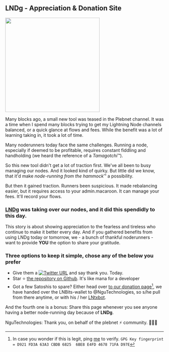 
## LNDg - Appreciation & Donation Site
<img src="https://user-images.githubusercontent.com/35168804/198840920-76d0d634-3863-4fc6-a0a5-d8278a2acdb1.png" height="300">

Many blocks ago, a small new tool was teased in the Plebnet channel. It was a time when I spend many blocks trying to get my Lightning Node channels balanced, or a quick glance at flows and fees. While the benefit was a lot of learning taking in, it took a lot of time.

Many noderunners today face the same challenges. Running a node, especially if deemed to be profitable, requires constant fiddling and handholding (we heard the reference of a *Tamagotchi*™).

So this new tool didn't get a lot of traction first. We've all been to busy managing our nodes. And it looked kind of quirky. But little did we know, that it'd make *node-running from the hammock*™ a possibility. 

But then it gained traction. Runners been suspicious. It made rebalancing easier, but it requires access to your admin.macaroon. It can manage your fees. It'll record your flows. 

### **[LNDg](https://github.com/cryptosharks131/lndg) was taking over our nodes, and it did this spendidly to this day**.

This story is about showing appreciation to the fearless and tireless who continue to make it better every day. And if you gathered benefits from using LNDg today or tomorrow, we - a bunch of thankful noderunners - want to provide **YOU** the option to share your gratitude.

### Three options to keep it simple, chose any of the below you prefer

 - Give them a [![Twitter URL](https://img.shields.io/twitter/url/https/twitter.com/cryptosharks131.svg?style=social&label=Follow%20%40Crypto%20Sharks)](https://twitter.com/cryptosharks131) and say thank you. Today.
 - Star ⭐ [the repository on Github](https://github.com/cryptosharks131/lndg). It's like mana for a developer
 - Got a few Satoshis to spare? Either head over [to our donation page](https://pwbtc.duckdns.org/tipjar/7)[^1], we have handed over the LNBits-wallet to @NguTechnologies, so s/he pull from there anytime, or with his / her [LNtxbot](https://lntxbot.com/@ngutechnologies).

And the fourth one is a bonus: Share this page whenever you see anyone having a better node-running day because of **LNDg**.

NguTechnologies: Thank you, on behalf of the plebnet ⚡ community. 🧡🧡🧡


[^1]: In case you wonder if this is legit, ping [me](https://amboss.space/node/037f66e84e38fc2787d578599dfe1fcb7b71f9de4fb1e453c5ab85c05f5ce8c2e3) to verify.
`GPG Key fingerprint = D921 FD3A 63A3 CBDB 6825  6BE8 E4FD 4678 71FA D97E`
